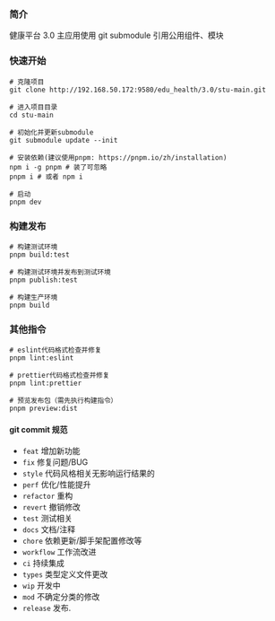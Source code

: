 ### 简介

健康平台 3.0 主应用使用 git submodule 引用公用组件、模块

### 快速开始

```shell
# 克隆项目
git clone http://192.168.50.172:9580/edu_health/3.0/stu-main.git

# 进入项目目录
cd stu-main

# 初始化并更新submodule
git submodule update --init

# 安装依赖(建议使用pnpm: https://pnpm.io/zh/installation)
npm i -g pnpm # 装了可忽略
pnpm i # 或者 npm i

# 启动
pnpm dev
```

### 构建发布

```shell
# 构建测试环境
pnpm build:test

# 构建测试环境并发布到测试环境
pnpm publish:test

# 构建生产环境
pnpm build
```

### 其他指令

```shell
# eslint代码格式检查并修复
pnpm lint:eslint

# prettier代码格式检查并修复
pnpm lint:prettier

# 预览发布包（需先执行构建指令）
pnpm preview:dist
```

#### git commit 规范

- `feat` 增加新功能
- `fix` 修复问题/BUG
- `style` 代码风格相关无影响运行结果的
- `perf` 优化/性能提升
- `refactor` 重构
- `revert` 撤销修改
- `test` 测试相关
- `docs` 文档/注释
- `chore` 依赖更新/脚手架配置修改等
- `workflow` 工作流改进
- `ci` 持续集成
- `types` 类型定义文件更改
- `wip` 开发中
- `mod` 不确定分类的修改
- `release` 发布.

